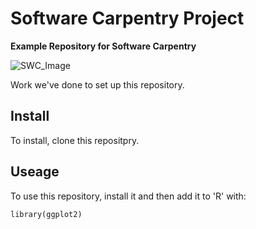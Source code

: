 # Software Carpentry Project

<strong>Example Repository for Software Carpentry</strong> 

![SWC_Image](https://potterzot.com/2019-09-25-unm/assets/img/swc-icon-blue.svg)


Work we've done to set up this repository.


## Install

To install, clone this repositpry.

## Useage

To use this repository, install it and then add it to 'R' with:

```{r}
library(ggplot2)
```
